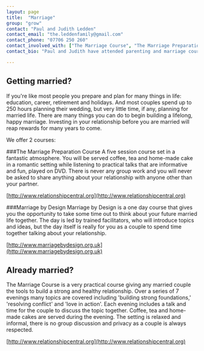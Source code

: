 ```yaml
---
layout: page
title:  "Marriage"
group: "grow"
contact: "Paul and Judith Ledden"
contact_email: "the.leddenfamily@gmail.com"
contact_phone: "07706 250 260"
contact_involved_with: ["The Marriage Course", "The Marriage Preparation Course", "Marriage by Design", "The Parenting Children Course", "Parenting Teenagers Course"]
contact_bio: "Paul and Judith have attended parenting and marriage courses and found them invaluable for their own marriage and family life.  Their hope is to see marriages and family life relationships strengthened through these courses.  They have 2 wonderful teenagers!"

---
```


## Getting married?
If you're like most people you prepare and plan for many things in life: education, career, retirement and holidays. And most couples spend up to 250 hours planning their wedding, but very little time, if any, planning for married life. There are many things you can do to begin building a lifelong, happy marriage. Investing in your relationship before you are married will reap rewards for many years to come.

We offer 2 courses:

###The Marriage Preparation Course
A five session course set in a fantastic atmosphere. You will be served coffee, tea and home-made cake in a romantic setting while listening to practical talks that are informative and fun, played on DVD. There is never any group work and you will never be asked to share anything about your relationship with anyone other than your partner.

[http://www.relationshipcentral.org](http://www.relationshipcentral.org)

###Marriage by Design
Marriage by Design is a one day course that gives you the opportunity to take some time out to think about your future married life together. The day is led by trained facilitators, who will introduce topics and ideas, but the day itself is really for you as a couple to spend time together talking about your relationship.

[http://www.marriagebydesign.org.uk](http://www.marriagebydesign.org.uk)

## Already married?
The Marriage Course is a very practical course giving any married couple the tools to build a strong and healthy relationship. Over a series of 7 evenings many topics are covered including 'building strong foundations,' 'resolving conflict' and 'love in action'. Each evening includes a talk and time for the couple to discuss the topic together. Coffee, tea and home-made cakes are served during the evening. The setting is relaxed and informal, there is no group discussion and privacy as a couple is always respected.

[http://www.relationshipcentral.org](http://www.relationshipcentral.org)